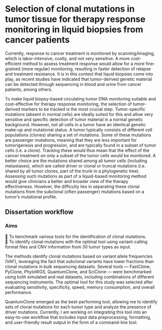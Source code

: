 # **Selection of clonal mutations in tumor tissue for therapy response monitoring in liquid biopsies from cancer patients** 

Currently, response to cancer treatment is monitored by scanning/imaging, which is labor-intensive, costly, and not very sensitive. A more cost-efficient method to assess treatment response would allow for a more fine-grained (more regular) monitoring, resulting in faster detection of relapse and treatment resistance. It is in this context that liquid biopsies come into play, as recent studies have indicated that tumor-derived genetic material can be detected through sequencing in blood and urine from cancer patients, among others.

To make liquid biopsy-based circulating tumor DNA monitoring suitable and cost-effective for therapy response monitoring, the selection of tumor-derived markers to be tracked is the most crucial step. Tumor-specific mutations (absent in normal cells) are ideally suited for this and allow very sensitive and specific detection of tumor material in a normal genetic background. However, not all cells in a tumor have an identical genetic make-up and mutational status. A tumor typically consists of different cell populations (clones) sharing a set of mutations. Some of these mutations are passenger mutations, meaning that they are less important for tumorigenesis and progression, and are typically found in a subset of tumor cells (i.e. a clone). Tracking these would thus mean that the effect of the cancer treatment on only a subset of the tumor cells would be monitored. A better choice are the mutations shared among all tumor cells (including metastases), which are called driver or clonal or truncal mutations (i.e. shared by all tumor clones, part of the trunk in a phylogenetic tree). Assessing such mutations as part of a liquid-based monitoring method would give clinicians a better and broader view of the therapy effectiveness. However, the difficulty lies in separating these clonal mutations from the subclonal (often passenger) mutations based on a tumor’s mutational profile.

## **Dissertation workflow**

### **Aims**
📌 To benchmark various tools for the identification of clonal mutations.  
📌 To identify clonal mutations with the optimal tool using variant-calling format files and CNV information from 30 tumor types as input.

The methods identify clonal mutations based on variant allele frequencies (VAF), leveraging the fact that subclonal variants have lower fractions than clonal mutations in bulk sequencing datasets. Several tools — FastClone, PyClone, PhyloWGS, QuantumClone, and SciClone — were benchmarked using both simulated and real datasets, including combinations of different sequencing instruments. The optimal tool for this study was selected after evaluating sensitivity, specificity, speed, memory consumption, and overall performance.

QuantumClone emerged as the best-performing tool, allowing me to identify sets of clonal mutations for each tumor type and analyze the presence of driver mutations. Currently, I am working on integrating this tool into an easy-to-use workflow that includes input data preprocessing, formatting, and user-friendly result output in the form of a command-line tool.
